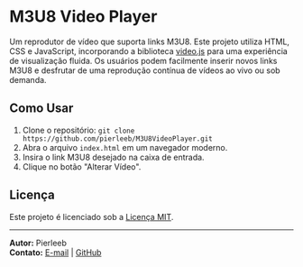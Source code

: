 # M3U8 Video Player

Um reprodutor de vídeo que suporta links M3U8. Este projeto utiliza HTML, CSS e JavaScript, incorporando a biblioteca [video.js](https://videojs.com/) para uma experiência de visualização fluida. Os usuários podem facilmente inserir novos links M3U8 e desfrutar de uma reprodução contínua de vídeos ao vivo ou sob demanda.

## Como Usar

1. Clone o repositório: `git clone https://github.com/pierleeb/M3U8VideoPlayer.git`
2. Abra o arquivo `index.html` em um navegador moderno.
3. Insira o link M3U8 desejado na caixa de entrada.
4. Clique no botão "Alterar Vídeo".

## Licença

Este projeto é licenciado sob a [Licença MIT](LICENSE).

---

**Autor:** Pierleeb  
**Contato:** [E-mail](mailto:contato@pierleeb.com) | [GitHub](https://github.com/pierleeb)
